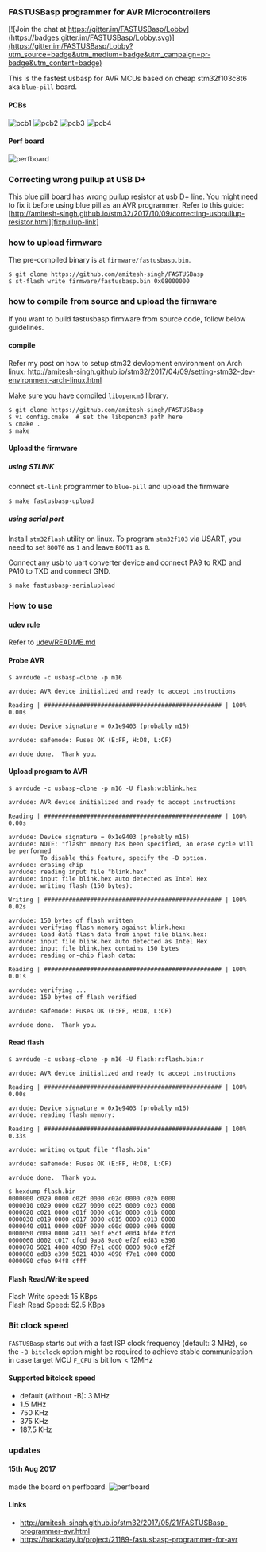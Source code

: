 ### FASTUSBasp programmer for AVR Microcontrollers
[![Join the chat at https://gitter.im/FASTUSBasp/Lobby](https://badges.gitter.im/FASTUSBasp/Lobby.svg)](https://gitter.im/FASTUSBasp/Lobby?utm_source=badge&utm_medium=badge&utm_campaign=pr-badge&utm_content=badge)

This is the fastest usbasp for AVR MCUs based on cheap stm32f103c8t6 aka `blue-pill` board. 

#### PCBs
![pcb1](https://pbs.twimg.com/media/DIJDorbU0AA_CXj.jpg)
![pcb2](https://pbs.twimg.com/media/DIJDorIVYAAW44e.jpg)
![pcb3](https://pbs.twimg.com/media/DIJDoq_U0AA3YuE.jpg)
![pcb4](https://pbs.twimg.com/media/DIJDorFU0AUCKKl.jpg)

#### Perf board
![perfboard](https://pbs.twimg.com/media/DHQejIxVoAAy5xX.jpg)

### Correcting wrong pullup at USB D+

This blue pill board has wrong pullup resistor at usb D+ line.
You might need to fix it before using blue pill as an AVR programmer.
Refer to this guide: [http://amitesh-singh.github.io/stm32/2017/10/09/correcting-usbpullup-resistor.html][fixpullup-link]

### how to upload firmware

The pre-compiled binary is at `firmware/fastusbasp.bin`.

```shell
$ git clone https://github.com/amitesh-singh/FASTUSBasp
$ st-flash write firmware/fastusbasp.bin 0x08000000
```

### how to compile from source and upload the firmware
If you want to build fastusbasp firmware from source code, follow below guidelines.

#### compile
Refer my post on how to setup stm32 devlopment environment on Arch linux.
http://amitesh-singh.github.io/stm32/2017/04/09/setting-stm32-dev-environment-arch-linux.html

Make sure you have compiled `libopencm3` library.

```shell
$ git clone https://github.com/amitesh-singh/FASTUSBasp
$ vi config.cmake  # set the libopencm3 path here
$ cmake .
$ make
```
#### Upload the firmware
##### using STLINK
connect `st-link` programmer to `blue-pill` and upload the firmware

```shell
$ make fastusbasp-upload

```

##### using serial port

Install `stm32flash` utility on linux.
To program `stm32f103` via USART, you need to set `BOOT0` as `1`
and leave `BOOT1` as `0`.

Connect any usb to uart converter device and connect PA9 to RXD and PA10 to TXD
and connect GND.

```shell
$ make fastusbasp-serialupload

```

### How to use

#### udev rule

Refer to [udev/README.md](udev/README.md)

#### Probe AVR

```shell
$ avrdude -c usbasp-clone -p m16

avrdude: AVR device initialized and ready to accept instructions

Reading | ################################################## | 100% 0.00s

avrdude: Device signature = 0x1e9403 (probably m16)

avrdude: safemode: Fuses OK (E:FF, H:D8, L:CF)

avrdude done.  Thank you.
```

#### Upload program to AVR

```shell
$ avrdude -c usbasp-clone -p m16 -U flash:w:blink.hex 

avrdude: AVR device initialized and ready to accept instructions

Reading | ################################################## | 100% 0.00s

avrdude: Device signature = 0x1e9403 (probably m16)
avrdude: NOTE: "flash" memory has been specified, an erase cycle will be performed
         To disable this feature, specify the -D option.
avrdude: erasing chip
avrdude: reading input file "blink.hex"
avrdude: input file blink.hex auto detected as Intel Hex
avrdude: writing flash (150 bytes):

Writing | ################################################## | 100% 0.02s

avrdude: 150 bytes of flash written
avrdude: verifying flash memory against blink.hex:
avrdude: load data flash data from input file blink.hex:
avrdude: input file blink.hex auto detected as Intel Hex
avrdude: input file blink.hex contains 150 bytes
avrdude: reading on-chip flash data:

Reading | ################################################## | 100% 0.01s

avrdude: verifying ...
avrdude: 150 bytes of flash verified

avrdude: safemode: Fuses OK (E:FF, H:D8, L:CF)

avrdude done.  Thank you.

```

#### Read flash
```shell
$ avrdude -c usbasp-clone -p m16 -U flash:r:flash.bin:r

avrdude: AVR device initialized and ready to accept instructions

Reading | ################################################## | 100% 0.00s

avrdude: Device signature = 0x1e9403 (probably m16)
avrdude: reading flash memory:

Reading | ################################################## | 100% 0.33s

avrdude: writing output file "flash.bin"

avrdude: safemode: Fuses OK (E:FF, H:D8, L:CF)

avrdude done.  Thank you.

$ hexdump flash.bin 
0000000 c029 0000 c02f 0000 c02d 0000 c02b 0000
0000010 c029 0000 c027 0000 c025 0000 c023 0000
0000020 c021 0000 c01f 0000 c01d 0000 c01b 0000
0000030 c019 0000 c017 0000 c015 0000 c013 0000
0000040 c011 0000 c00f 0000 c00d 0000 c00b 0000
0000050 c009 0000 2411 be1f e5cf e0d4 bfde bfcd
0000060 d002 c017 cfcd 9ab8 9ac0 ef2f ed83 e390
0000070 5021 4080 4090 f7e1 c000 0000 98c0 ef2f
0000080 ed83 e390 5021 4080 4090 f7e1 c000 0000
0000090 cfeb 94f8 cfff                         

```

#### Flash Read/Write speed

Flash Write speed: 15 KBps  
Flash Read Speed: 52.5 KBps

### Bit clock speed
`FASTUSBasp` starts out with a fast ISP clock frequency (default: 3 MHz),
   so the `-B bitclock` option might be required to achieve stable communication
in case target MCU `F_CPU` is bit low < 12MHz
#### Supported bitclock speed
 
- default (without -B): 3 MHz  
- 1.5 MHz  
- 750 KHz  
- 375 KHz  
- 187.5 KHz  

### updates 

#### 15th Aug 2017
made the board on perfboard.
![perfboard](https://pbs.twimg.com/media/DHQejIxVoAAy5xX.jpg)

#### Links

- http://amitesh-singh.github.io/stm32/2017/05/21/FASTUSBasp-programmer-avr.html
- https://hackaday.io/project/21189-fastusbasp-programmer-for-avr

[fixpullup-link]: http://amitesh-singh.github.io/stm32/2017/10/09/correcting-usbpullup-resistor.html
